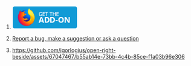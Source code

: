 1. [![](https://raw.githubusercontent.com/igorlogius/igorlogius/main/geFxAddon.png)](https://addons.mozilla.org/en-US/firefox/addon/open-right-beside/)

2. [Report a bug, make a suggestion or ask a question](https://github.com/igorlogius/igorlogius/issues/new/choose)

3. https://github.com/igorlogius/open-right-beside/assets/67047467/b55ab14e-73bb-4c4b-85ce-f1a03b96e306
